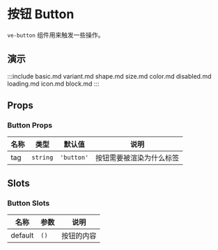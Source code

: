 # 按钮 Button

`ve-button` 组件用来触发一些操作。

## 演示

:::include
basic.md variant.md
shape.md size.md
color.md disabled.md
loading.md icon.md
block.md
:::

## Props

### Button Props

| 名称 | 类型 | 默认值 | 说明 |
| --- | --- | --- | --- |
| tag | `string` | `'button'` | 按钮需要被渲染为什么标签 |

## Slots

### Button Slots

| 名称    | 参数 | 说明       |
| ------- | ---- | ---------- |
| default | `()` | 按钮的内容 |